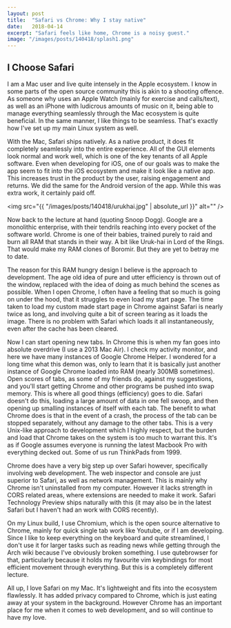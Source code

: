 ```yaml
---
layout: post
title:  "Safari vs Chrome: Why I stay native"
date:   2018-04-14
excerpt: "Safari feels like home, Chrome is a noisy guest."
image: "/images/posts/140418/splash1.png"
---
```


## I Choose Safari

I am a Mac user and live quite intensely in the Apple ecosystem. I know in some parts of the open source community this is akin to a shooting offence. As someone why uses an Apple Watch (mainly for exercise and calls/text), as well as an iPhone with ludicrous amounts of music on it, being able to manage everything seamlessly through the Mac ecosystem is quite beneficial. In the same manner, I like things to be seamless. That's exactly how I've set up my main Linux system as well.

With the Mac, Safari ships natively. As a native product, it does fit completely seamlessly into the entire experience. All of the GUI elements look normal and work well, which is one of the key tenants of all Apple software. Even when developing for iOS, one of our goals was to make the app seem to fit into the iOS ecosystem and make it look like a native app. This increases trust in the product by the user, raising engagement and returns. We did the same for the Android version of the app. While this was extra work, it certainly paid off.

<span class="image right"><img src="{{ "/images/posts/140418/urukhai.jpg" | absolute_url }}" alt="" /></span> 

Now back to the lecture at hand (quoting Snoop Dogg). Google are a monolithic enterprise, with their tendrils reaching into every pocket of the software world. Chrome is one of their babies, trained purely to raid and burn all RAM that stands in their way. A bit like Uruk-hai in Lord of the Rings. That would make my RAM clones of Boromir. But they are yet to betray me to date.

The reason for this RAM hungry design I believe is the approach to development. The age old idea of pure and utter efficiency is thrown out of the window, replaced with the idea of doing as much behind the scenes as possible. When I open Chrome, I often have a feeling that so much is going on under the hood, that it struggles to even load my start page. The time taken to load my custom made start page in Chrome against Safari is nearly twice as long, and involving quite a bit of screen tearing as it loads the image. There is no problem with Safari which loads it all instantaneously, even after the cache has been cleared.

Now I can start opening new tabs. In Chrome this is when my fan goes into absolute overdrive (I use a 2013 Mac Air). I check my activity monitor, and here we have many instances of Google Chrome Helper. I wondered for a long time what this demon was, only to learn that it is basically just another instance of Google Chrome loaded into RAM (nearly 300MB sometimes). Open scores of tabs, as some of my friends do, against my suggestions, and you'll start getting Chrome and other programs be pushed into swap memory. This is where all good things (efficiency) goes to die. Safari doesn't do this, loading a large amount of data in one fell swoop, and then opening up smalling instances of itself with each tab. The benefit to what Chrome does is that in the event of a crash, the process of the tab can be stopped separately, without any damage to the other tabs. This is a very Unix-like approach to development which I highly respect, but the burden and load that Chrome takes on the system is too much to warrant this. It's as if Google assumes everyone is running the latest Macbook Pro with everything decked out. Some of us run ThinkPads from 1999.

Chrome does have a very big step up over Safari however, specifically involving web development. The web inspector and console are just superior to Safari, as well as network management. This is mainly why Chrome isn't uninstalled from my computer. However it lacks strength in CORS related areas, where extensions are needed to make it work. Safari Technology Preview ships naturally with this (it may also be in the latest Safari but I haven't had an work with CORS recently).

On my Linux build, I use Chromium, which is the open source alternative to Chrome, mainly for quick single tab work like Youtube, or if I am developing. Since I like to keep everything on the keyboard and quite streamlined, I don't use it for larger tasks such as reading news while getting through the Arch wiki because I've obviously broken something. I use qutebrowser for that, particularly because it holds my favourite vim keybindings for most efficient movement through everything. But this is a completely different lecture.

All up, I love Safari on my Mac. It's lightweight and fits into the ecosystem flawlessly. It has added privacy compared to Chrome, which is just eating away at your system in the background. However Chrome has an important place for me when it comes to web development, and so will continue to have my love.